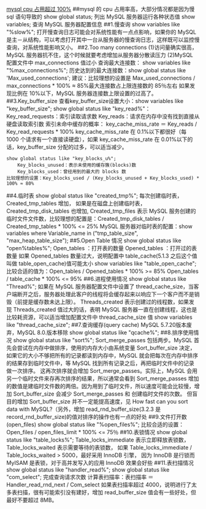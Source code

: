 [mysql cpu 占用超过 100%](https://xie.infoq.cn/article/a274e214af9b43f77119b1d90)
##mysql 的 cpu 占用率高，大部分情况都是因为慢 sql 语句导致的
    show global status;     列出 MySQL 服务器运行各种状态值
    show variables;         查询 MySQL 服务器配置信息
##1.慢查询
    show variables like "%slow%";
    打开慢查询日志可能会对系统性能有一点点影响，如果你的 MySQL 是主－从结构，可以考虑打开其中一台从服务器的慢查询日志，这样既可以监控慢查询，对系统性能影响又小。
##2.Too many connections
    (1)访问量确实很高，MySQL 服务器抗不住，这个时候就要考虑增加从服务器分散读压力
    (2)MySQL 配置文件中 max_connections 值过小
      查询最大连接数： show variables like "%max_connections%";
      历史达到的最大连接数：show global status like 'Max_used_connections';
    建议：比较理想的设置是 Max_used_connections / max_connections * 100% ≈ 85%最大连接数占上限连接数的 85％左右
        如果发现比例在 10%以下，MySQL 服务器连接数上限设置的过高了。
##3.Key_buffer_size
    查看key_buffer_size设置大小：show variables like "key_buffer_size";
    show global status like "key_read%"：
        Key_read_requests：索引读取请求数
        Key_reads：请求在内存中没有找到直接从硬盘读取索引数
    索引未命中缓存的概率：
        key_cache_miss_rate ＝ Key_reads / Key_read_requests * 100%
    key_cache_miss_rate 在 0.1%以下都很好（每 1000 个请求有一个直接读硬盘），如果 key_cache_miss_rate 在 0.01%以下的话，key_buffer_size 分配的过多，可以适当减少。
    
    show global status like "key_blocks_u%";
        Key_blocks_unused：表示未使用的缓存簇(blocks)数
        Key_blocks_used：曾经用到的最大的 blocks 数
    比较理想的设置：Key_blocks_used / (Key_blocks_unused + Key_blocks_used) * 100% ≈ 80%
##4.临时表
    show global status like "created_tmp%";
    每次创建临时表，Created_tmp_tables 增加，
    如果是在磁盘上创建临时表，Created_tmp_disk_tables 也增加,
    Created_tmp_files 表示 MySQL 服务创建的临时文件文件数，比较理想的配置是：Created_tmp_disk_tables / Created_tmp_tables * 100% <= 25%
    MySQL 服务器对临时表的配置：show variables where Variable_name in ("tmp_table_size", "max_heap_table_size");
##5.Open Table 情况
    show global status like "open%tables%";
        Open_tables ：打开表的数量
        Opened_tables ：打开过的表数量
    如果 Opened_tables 数量过大，说明配置中 table_cache(5.1.3 之后这个值叫做 table_open_cache)值可能太小
    show variables like "table_open_cache";
    比较合适的值为：Open_tables / Opened_tables * 100% >= 85%
                 Open_tables / table_cache * 100% <= 95%
##6.进程使用情况
    show global status like "Thread%";
    如果在 MySQL 服务器配置文件中设置了 thread_cache_size，当客户端断开之后，服务器处理此客户的线程将会缓存起来以响应下一个客户而不是销毁（前提是缓存数未达上限）。
    Threads_created 表示创建过的线程数，如果发现 Threads_created 值过大的话，表明 MySQL 服务器一直在创建线程，这也是比较耗资源，可以适当增加配置文件中 thread_cache_size 值
    show variables like "thread_cache_size";
##7.查询缓存(query cache)
    MySQL 5.7.20版本废弃，MySQL 8.0.版本移除
    show global status like "qcache%";
##8.排序使用情况
    show global status like "sort%";
    Sort_merge_passes 包括两步。MySQL 首先会尝试在内存中做排序，使用的内存大小由系统变量 Sort_buffer_size 决定，
    如果它的大小不够把所有的记录都读到内存中，MySQL 就会把每次在内存中排序的结果存到临时文件中，等 MySQL 找到所有记录之后，再把临时文件中的记录做一次排序。
    这再次排序就会增加 Sort_merge_passes。实际上，MySQL 会用另一个临时文件来存再次排序的结果，所以通常会看到 Sort_merge_passes 增加的数值是建临时文件数的两倍。因为用到了临时文件，所以速度可能会比较慢，增加 Sort_buffer_size 会减少 Sort_merge_passes 和 创建临时文件的次数。
    但盲目的增加 Sort_buffer_size 并不一定能提高速度，见 How fast can you sort data with MySQL?（另外，增加 read_rnd_buffer_size(3.2.3 是 record_rnd_buffer_size)的值对排序的操作也有一点的好处
##9.文件打开数(open_files)
    show global status like "%open_files%";
    比较合适的设置：Open_files / open_files_limit * 100% <= 75％
##10.表锁情况
    show global status like "table_locks%";
    Table_locks_immediate 表示立即释放表锁数，
    Table_locks_waited 表示需要等待的表锁数，
    如果 Table_locks_immediate / Table_locks_waited > 5000，最好采用 InnoDB 引擎，
    因为 InnoDB 是行锁而 MyISAM 是表锁，对于高并发写入的应用 InnoDB 效果会好些
##11.表扫描情况
    show global status like "handler_read%";
    show global status like "com_select";  完成查询请求次数
    计算表扫描率：表扫描率 ＝ Handler_read_rnd_next / Com_select 
    如果表扫描率超过 4000，说明进行了太多表扫描，很有可能索引没有建好，增加 read_buffer_size 值会有一些好处，但最好不要超过 8MB。
    
